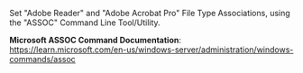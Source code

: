 Set "Adobe Reader" and "Adobe Acrobat Pro" File Type Associations, using the "ASSOC" Command Line Tool/Utility.

**Microsoft ASSOC Command Documentation**:<br>
https://learn.microsoft.com/en-us/windows-server/administration/windows-commands/assoc
